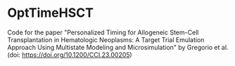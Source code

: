 # OptTimeHSCT

Code for the paper "Personalized Timing for Allogeneic Stem-Cell Transplantation in Hematologic Neoplasms: A Target Trial Emulation Approach Using Multistate Modeling and Microsimulation" by Gregorio et al. (doi: https://doi.org/10.1200/CCI.23.00205)
